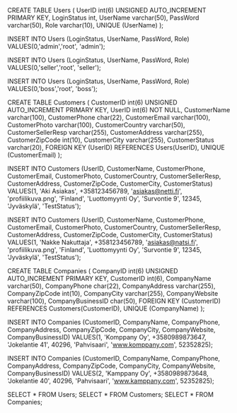CREATE TABLE Users (
UserID int(6) UNSIGNED AUTO_INCREMENT PRIMARY KEY,
LoginStatus int,
UserName varchar(50),
PassWord varchar(50),
Role varchar(10),
UNIQUE (UserName)
);

INSERT INTO Users (LoginStatus, UserName, PassWord, Role)
VALUES(0,'admin','root', 'admin');

INSERT INTO Users (LoginStatus, UserName, PassWord, Role)
VALUES(0,'seller','root', 'seller');

INSERT INTO Users (LoginStatus, UserName, PassWord, Role)
VALUES(0,'boss','root', 'boss');


CREATE TABLE Customers (
CustomerID int(6) UNSIGNED AUTO_INCREMENT PRIMARY KEY,
UserID int(6) NOT NULL,
CustomerName varchar(100),
CustomerPhone char(22),
CustomerEmail varchar(100),
CustomerPhoto varchar(100),
CustomerCountry varchar(50),
CustomerSellerResp varchar(255),
CustomerAddress varchar(255),
CustomerZipCode int(10),
CustomerCity varchar(255),
CustomerStatus varchar(20),
FOREIGN KEY (UserID) REFERENCES Users(UserID),
UNIQUE (CustomerEmail)
);

INSERT INTO Customers (UserID, CustomerName, CustomerPhone, CustomerEmail, CustomerPhoto, CustomerCountry, CustomerSellerResp, CustomerAddress, CustomerZipCode, CustomerCity, CustomerStatus)
VALUES(1, 'Aki Asiakas', +358123456789, 'asiakas@netti.fi', 'profiilikuva.png', 'Finland', 'Luottomyynti Oy', 'Survontie 9', 12345, 'Jyväskylä', 'TestStatus');

INSERT INTO Customers (UserID, CustomerName, CustomerPhone, CustomerEmail, CustomerPhoto, CustomerCountry, CustomerSellerResp, CustomerAddress, CustomerZipCode, CustomerCity, CustomerStatus)
VALUES(1, 'Nakke Nakuttaja', +358123456789, 'asiakas@natsi.fi', 'profiilikuva.png', 'Finland', 'Luottomyynti Oy', 'Survontie 9', 12345, 'Jyväskylä', 'TestStatus');

CREATE TABLE Companies (
CompanyID int(6) UNSIGNED AUTO_INCREMENT PRIMARY KEY,
CustomerID int(6),
CompanyName varchar(50),
CompanyPhone char(22),
CompanyAddress varchar(255),
CompanyZipCode int(10),
CompanyCity varchar(255),
CompanyWebsite varchar(100),
CompanyBusinessID char(50),
FOREIGN KEY (CustomerID) REFERENCES Customers(CustomerID),
UNIQUE (CompanyName)
);

INSERT INTO Companies (CustomerID, CompanyName, CompanyPhone, CompanyAddress, CompanyZipCode, CompanyCity, CompanyWebsite, CompanyBusinessID)
VALUES(1, 'Komppany Oy', +3580989873647, 'Jokelantie 41', 40296, 'Pahvisaari', 'www.komppany.com', 52352825);

INSERT INTO Companies (CustomerID, CompanyName, CompanyPhone, CompanyAddress, CompanyZipCode, CompanyCity, CompanyWebsite, CompanyBusinessID)
VALUES(2, 'Kamppany Oy', +3580989873648, 'Jokelantie 40', 40296, 'Pahvisaari', 'www.kamppany.com', 52352825);

SELECT * FROM Users;
SELECT * FROM Customers;
SELECT * FROM Companies;